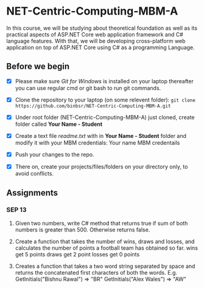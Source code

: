 # NET-Centric-Computing-MBM-A
In this course, we will be studying about theoretical foundation as well as its practical aspects of ASP.NET Core web application framework and C# language features. With that, we will be developing cross-platform web application on top of ASP.NET Core using C# as a programming Language.


## Before we begin
- [x] Please make sure *Git for Windows* is installed on your laptop thereafter you can use regular cmd or git bash to run git commands.
- [x] Clone the repository to your laptop (on some relevent folder): ```git clone https://github.com/binbsr/NET-Centric-Computing-MBM-A.git```
-[x] Under root folder (NET-Centric-Computing-MBM-A) just cloned, create folder called **Your Name - Student**
- [x] Create a text file *readme.txt* with in **Your Name - Student** folder and modify it with your MBM credentials:  Your name MBM credentails
- [x] Push your changes to the repo.
- [x] There on, create your projects/files/folders on your directory only, to avoid conflicts.



## Assignments

### SEP 13 
1. Given two numbers, write C# method that returns true if sum of both 
numbers is greater than 500. Otherwise returns false.

1. Create a function that takes the number of wins, draws and losses, and calculates
the number of points a football team has obtained so far.
wins get 5 points
draws get 2 point
losses get 0 points

1. Creates a function that takes a two word string separated by space and returns the concatenated first characters of both the words.
E.g. 
GetInitials("Bishnu Rawal") => "BR"
GetInitials("Alex Wales") => "AW"
